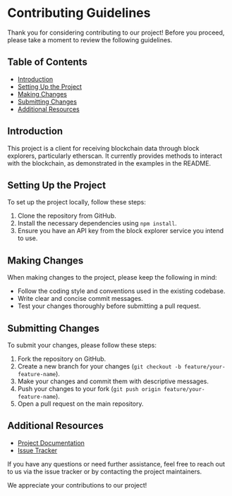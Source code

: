 # Contributing Guidelines

Thank you for considering contributing to our project! Before you proceed, please take a moment to review the following guidelines.

## Table of Contents

- [Introduction](#introduction)
- [Setting Up the Project](#setting-up-the-project)
- [Making Changes](#making-changes)
- [Submitting Changes](#submitting-changes)
- [Additional Resources](#additional-resources)

## Introduction

This project is a client for receiving blockchain data through block explorers, particularly etherscan. It currently provides methods to interact with the blockchain, as demonstrated in the examples in the README.

## Setting Up the Project

To set up the project locally, follow these steps:

1. Clone the repository from GitHub.
2. Install the necessary dependencies using `npm install`.
3. Ensure you have an API key from the block explorer service you intend to use.

## Making Changes

When making changes to the project, please keep the following in mind:

- Follow the coding style and conventions used in the existing codebase.
- Write clear and concise commit messages.
- Test your changes thoroughly before submitting a pull request.

## Submitting Changes

To submit your changes, please follow these steps:

1. Fork the repository on GitHub.
2. Create a new branch for your changes (`git checkout -b feature/your-feature-name`).
3. Make your changes and commit them with descriptive messages.
4. Push your changes to your fork (`git push origin feature/your-feature-name`).
5. Open a pull request on the main repository.

## Additional Resources

- [Project Documentation](https://github.com/Separator/etherscan-client)
- [Issue Tracker](https://github.com/Separator/etherscan-client/issues)

If you have any questions or need further assistance, feel free to reach out to us via the issue tracker or by contacting the project maintainers.

We appreciate your contributions to our project!
